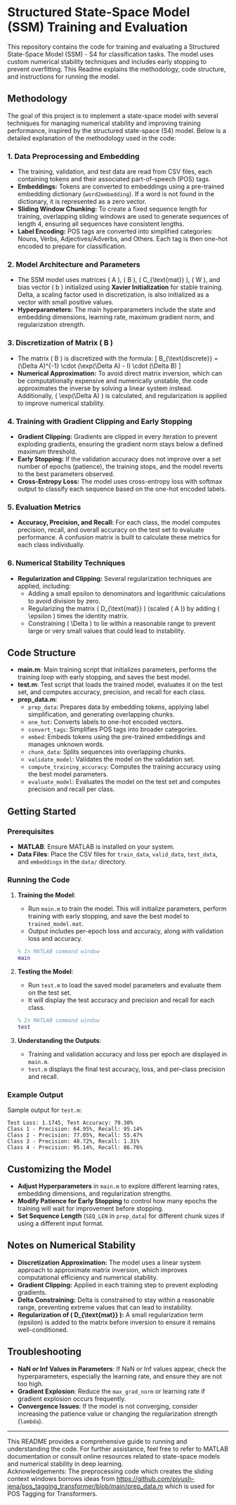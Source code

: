# Structured State-Space Model (SSM) Training and Evaluation

This repository contains the code for training and evaluating a Structured State-Space Model (SSM) - S4 for classification tasks. The model uses custom numerical stability techniques and includes early stopping to prevent overfitting. This Readme explains the methodology, code structure, and instructions for running the model.

## Methodology

The goal of this project is to implement a state-space model with several techniques for managing numerical stability and improving training performance, inspired by the structured state-space (S4) model. Below is a detailed explanation of the methodology used in the code:

### 1. **Data Preprocessing and Embedding**
   - The training, validation, and test data are read from CSV files, each containing tokens and their associated part-of-speech (POS) tags.
   - **Embeddings:** Tokens are converted to embeddings using a pre-trained embedding dictionary (`word2embedding`). If a word is not found in the dictionary, it is represented as a zero vector.
   - **Sliding Window Chunking:** To create a fixed sequence length for training, overlapping sliding windows are used to generate sequences of length 4, ensuring all sequences have consistent lengths.
   - **Label Encoding:** POS tags are converted into simplified categories: Nouns, Verbs, Adjectives/Adverbs, and Others. Each tag is then one-hot encoded to prepare for classification.

### 2. **Model Architecture and Parameters**
   - The SSM model uses matrices \( A \), \( B \), \( C_{\text{mat}} \), \( W \), and bias vector \( b \) initialized using **Xavier Initialization** for stable training. Delta, a scaling factor used in discretization, is also initialized as a vector with small positive values.
   - **Hyperparameters:** The main hyperparameters include the state and embedding dimensions, learning rate, maximum gradient norm, and regularization strength.

### 3. **Discretization of Matrix \( B \)**
   - The matrix \( B \) is discretized with the formula:
     \[
     B_{\text{discrete}} = (\Delta A)^{-1} \cdot (\exp(\Delta A) - I) \cdot (\Delta B)
     \]
   - **Numerical Approximation:** To avoid direct matrix inversion, which can be computationally expensive and numerically unstable, the code approximates the inverse by solving a linear system instead. Additionally, \( \exp(\Delta A) \) is calculated, and regularization is applied to improve numerical stability.

### 4. **Training with Gradient Clipping and Early Stopping**
   - **Gradient Clipping:** Gradients are clipped in every iteration to prevent exploding gradients, ensuring the gradient norm stays below a defined maximum threshold.
   - **Early Stopping:** If the validation accuracy does not improve over a set number of epochs (patience), the training stops, and the model reverts to the best parameters observed.
   - **Cross-Entropy Loss:** The model uses cross-entropy loss with softmax output to classify each sequence based on the one-hot encoded labels.

### 5. **Evaluation Metrics**
   - **Accuracy, Precision, and Recall:** For each class, the model computes precision, recall, and overall accuracy on the test set to evaluate performance. A confusion matrix is built to calculate these metrics for each class individually.

### 6. **Numerical Stability Techniques**
   - **Regularization and Clipping:** Several regularization techniques are applied, including:
     - Adding a small epsilon to denominators and logarithmic calculations to avoid division by zero.
     - Regularizing the matrix \( D_{\text{mat}} \) (scaled \( A \)) by adding \( \epsilon \) times the identity matrix.
     - Constraining \( \Delta \) to lie within a reasonable range to prevent large or very small values that could lead to instability.

## Code Structure

- **main.m**: Main training script that initializes parameters, performs the training loop with early stopping, and saves the best model.
- **test.m**: Test script that loads the trained model, evaluates it on the test set, and computes accuracy, precision, and recall for each class.
- **prep_data.m**:
  - `prep_data`: Prepares data by embedding tokens, applying label simplification, and generating overlapping chunks.
  - `one_hot`: Converts labels to one-hot encoded vectors.
  - `convert_tags`: Simplifies POS tags into broader categories.
  - `embed`: Embeds tokens using the pre-trained embeddings and manages unknown words.
  - `chunk_data`: Splits sequences into overlapping chunks.
  - `validate_model`: Validates the model on the validation set.
  - `compute_training_accuracy`: Computes the training accuracy using the best model parameters.
  - `evaluate_model`: Evaluates the model on the test set and computes precision and recall per class.

## Getting Started

### Prerequisites

- **MATLAB**: Ensure MATLAB is installed on your system.
- **Data Files**: Place the CSV files for `train_data`, `valid_data`, `test_data`, and `embeddings` in the `data/` directory.

### Running the Code

1. **Training the Model**:
   - Run `main.m` to train the model. This will initialize parameters, perform training with early stopping, and save the best model to `trained_model.mat`.
   - Output includes per-epoch loss and accuracy, along with validation loss and accuracy.

   ```matlab
   % In MATLAB command window
   main
   ```

2. **Testing the Model**:
   - Run `test.m` to load the saved model parameters and evaluate them on the test set.
   - It will display the test accuracy and precision and recall for each class.

   ```matlab
   % In MATLAB command window
   test
   ```

3. **Understanding the Outputs**:
   - Training and validation accuracy and loss per epoch are displayed in `main.m`.
   - `test.m` displays the final test accuracy, loss, and per-class precision and recall.

### Example Output

Sample output for `test.m`:

```
Test Loss: 1.1745, Test Accuracy: 79.30%
Class 1 - Precision: 64.95%, Recall: 95.14%
Class 2 - Precision: 77.05%, Recall: 55.47%
Class 3 - Precision: 48.72%, Recall: 1.31%
Class 4 - Precision: 95.14%, Recall: 86.76%
```

## Customizing the Model

- **Adjust Hyperparameters** in `main.m` to explore different learning rates, embedding dimensions, and regularization strengths.
- **Modify Patience for Early Stopping** to control how many epochs the training will wait for improvement before stopping.
- **Set Sequence Length** (`SEQ_LEN` in `prep_data`) for different chunk sizes if using a different input format.

## Notes on Numerical Stability

- **Discretization Approximation:** The model uses a linear system approach to approximate matrix inversion, which improves computational efficiency and numerical stability.
- **Gradient Clipping:** Applied in each training step to prevent exploding gradients.
- **Delta Constraining:** Delta is constrained to stay within a reasonable range, preventing extreme values that can lead to instability.
- **Regularization of \( D_{\text{mat}} \):** A small regularization term (epsilon) is added to the matrix before inversion to ensure it remains well-conditioned.

## Troubleshooting

- **NaN or Inf Values in Parameters**: If NaN or Inf values appear, check the hyperparameters, especially the learning rate, and ensure they are not too high.
- **Gradient Explosion**: Reduce the `max_grad_norm` or learning rate if gradient explosion occurs frequently.
- **Convergence Issues**: If the model is not converging, consider increasing the patience value or changing the regularization strength (`lambda`).

---

This README provides a comprehensive guide to running and understanding the code. For further assistance, feel free to refer to MATLAB documentation or consult online resources related to state-space models and numerical stability in deep learning. \
Acknowledgements: The preprocessing code which creates the sliding context windows borrows ideas from https://github.com/piyush-jena/pos_tagging_transformer/blob/main/prep_data.m which is used for POS Tagging for Transformers. 
